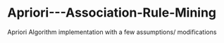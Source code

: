 # Apriori---Association-Rule-Mining
Apriori Algorithm implementation with a few assumptions/ modifications
